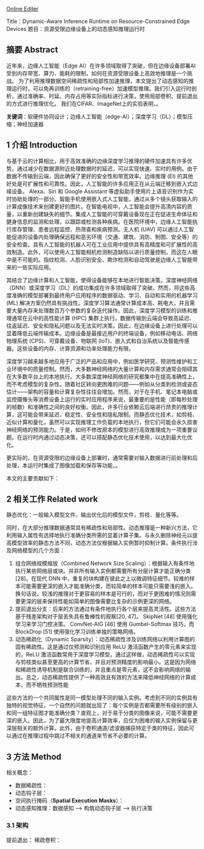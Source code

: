 

[Online Editer](https://www.overleaf.com/project/66a70c2de3101c3f34246913)


Title：Dynamic-Aware Inference Runtime on Resource-Constrained Edge Devices
题目：资源受限边缘设备上的动态感知推理运行时

## 摘要 Abstract

近年来，边缘人工智能（Edge AI）在许多领域取得了突破，但在边缘设备部署AI受到内存带宽、算力、能耗的限制，如何在资源受限设备上高效地推理是一个挑战。
为了利用推理数据空间稀疏性和局部性加速推理，本文提出了动态感知的推理运行时，可以免再训练的（retraining-free）加速模型推理。我们引入运行时剖析，通过准确率、时延、内存占用等实际指标进行决策，使用局部卷积、提前退出的方式进行推理优化。
我们在CIFAR、ImageNet上的实验表明，。

**关键词**：软硬件协同设计；边缘人工智能（edge-AI）；深度学习（DL）；模型压缩；神经加速器


## 1 介绍 Introduction

与基于云的计算相比，用于高效准确的边缘深度学习推理的硬件加速具有许多优势。通过减少在数据源附近处理数据时的延迟，可以实现快速、实时的用例。由于数据不传输到云端，因此确保了更好的安全性和带宽效率。边缘推理 (EI) 的其他好处是可扩展性和可靠性。因此，人工智能的许多应用正在从云端迁移到嵌入式边缘设备。 Alexa、Siri 和 Google Assistant 等虚拟助手使用片上语音识别作为实时协助处理的一部分。智能手机使用嵌入式人工智能，通过从多个镜头获取输入的计算成像技术来创建更好的图片。在智能电视中，人工智能会提升高清内容的质量，以重新创建缺失的细节。集成人工智能的可穿戴设备现在正在促进生命体征和健身信息的监测和处理，以跟踪或检测各种疾病。在医院环境中，边缘人工智能执行库存管理、患者远程监控、热筛查和疾病预测。无人机 (UAV) 可以通过人工智能促进的设备内处理确保远程和恶劣环境（交通、建筑、消防、制图、安全等）的安全检查。具有人工智能的机器人可在工业应用中提供具有高精度和可扩展性的高效制造。此外，可以使用人工智能相机检测制造缺陷以进行质量控制，而这在人眼中是不可能的。指纹检测、人脸识别安全、欺诈检测和自动驾驶是边缘人工智能带来的一些实际应用。

其结合了边缘计算和人工智能，使得设备能够在本地进行智能决策。深度神经网络（DNN）或深度学习（DL）的成功集成在许多领域取得了突破。然而，将这些高度准确的模型部署到最终用户应用程序的数据驱动、学习、自动和实用的机器学习 (ML) 解决方案仍然具有挑战性。深度学习算法通常计算成本高、耗电大，并且需要大量内存来处理数百万个参数的复杂迭代操作。因此，深度学习模型的训练和推理通常在云中的高性能计算 (HPC) 集群上执行。数据传输到云端会导致高延迟、往返延迟、安全和隐私问题以及无法实时决策。因此，在边缘设备上进行处理可以显着降低云端传输成本。边缘设备是最接近用户的终端设备，例如移动电话、网络物理系统 (CPS)、可穿戴设备、物联网 (IoT)、嵌入式和自治系统以及智能传感器。这些设备的内存、计算资源和功率处理能力有限。

深度学习越来越多地应用于广泛的产品和应用中，例如医学研究、预测性维护和工业环境中的质量控制。然而，大多数神经网络的大量计算和内存需求通常会阻碍其在大多数平台上的本地执行。大多数深度神经网络的研究都集中在提高准确性上，而不考虑模型的复杂性。随着社区转向更困难的问题——例如从分类到检测或姿态估计——架构的容量和计算复杂性往往会增加。然而，对于在手机、笔记本电脑或监控摄像头等消费设备上运行的实时应用程序来说，最重要的是性能（即每秒处理的帧数）和准确性之间的良好权衡。因此，许多行业依赖云后端进行昂贵的推理计算，这可能会带来延迟、稳定性、安全性和隐私限制。而静态优化技术，如剪枝、近似计算和量化，虽然可以实现推理工作负载的本地执行，但它们可能会永久损害神经网络的预测能力。于是，如何不修改原本的模型进行高效推理成为一项重要议题。在运行时内通过动态决策，还可以搭配静态优化技术使用，以达到最大化优化。

更实际的，在资源受限的边缘设备上部署时，通常需要对输入数据进行前处理和后处理，本运行时集成了图像加载和保存等功能，。

本文的主要贡献如下：


## 2 相关工作 Related work


静态优化：一般输入模型文件，输出优化后的模型文件，剪枝、量化等等。

同时，在大部分推理数据通常具有稀疏性和局部性。动态推理是一种新兴方法，它利用输入属性有选择地执行准确分类所需的显着计算子集。与永久删除神经元以提高模型效率的静态方法不同，动态方法仅根据输入实例暂时抑制计算。条件执行涉及网络模型的几个方面：
1. 组合网络规模缩放（Combined Network Size Scaling）：根据输入有条件地执行某些网络层或块。并非所有输入实例都需要所有分层计算才能正确分类[28]。在现代 DNN 中，重复的块构建在彼此之上以微调特征细节。较难的样本可能需要更深的嵌入才能准确分类，而较简单的样本可能只需要浅的嵌入。换句话说，较浅的推理对于更容易的样本是可行的，而对于更困难的情况则需要更深的层来保持性能如简单的图像需要比复杂的示例更深的网络。
2. 提前退出分支：后来的方法通过有条件地执行各个层来提高灵活性。这些方法基于残差架构对于层丢失具有鲁棒性的观察[20, 47]。 SkipNet [48] 使用强化学习来学习门控决策。 ConvNet-AIG [46] 使用 Gumbel-Softmax 技巧，而 BlockDrop [51] 使用强化学习训练单独的策略网络。
3. 动态稀疏化（Dynamic Sparsity）：动态稀疏性涉及训练网络以利用计算图的固有稀疏性。这是通过仅预测和识别应用 ReLU 激活函数产生的零元素来实现的，ReLU 激活函数常用于深度学习模型。通过这样做，动态稀疏性可以实现与剪枝类似甚至更高的计算节省，并且对预测精度的影响最小。这是因为网络和稀疏性诱导机制是联合训练的，并且重点是零元素，这不会影响网络的输出。总之，动态稀疏性提供了一种高效且有效的方法来降低神经网络的计算成本，而不牺牲预测性能

这些方法的一个共同属性是同一模型处理不同的输入实例。考虑到不同的实例具有独特的视觉特征，一个自然的问题就出现了：每个实例是否都需要所有级别的嵌入和同一组特征图才能准确分类？直观上，对于易于分类的图像来说，可能不需要更深的嵌入。因此，为了最大限度地提高计算效率，应仅为困难的输入实例保留与更深层相关的额外计算。此外，由于卷积通道/滤波器捕获特定于类的特征，因此可以通过在推理过程中跳过不相关的通道来节省不必要的计算。



## 3 方法 Method

相关概念：
- 数据稀疏性：
- 动态钩子层：
- 空间执行掩码（**Spatial Execution Masks**）：
- 动态感知推理：数据感知 --> 构筑动态钩子层 --> 执行决策

### 3.1 架构

提前退出：
稀疏卷积：